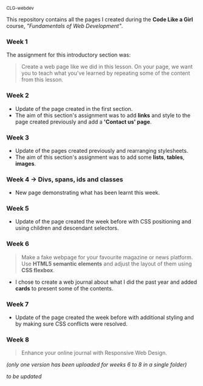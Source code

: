 <sub>CLG-webdev</sub>

This repository contains all the pages I created during the **Code Like a Girl** course, _"Fundamentals of Web Development"_. 

### Week 1
The assignment for this introductory section was:
>Create a web page like we did in this lesson. On your page, we want you to teach what you've learned by repeating some of the content from this lesson.

### Week 2
- Update of the page created in the first section.
- The aim of this section's assignment was to add **links** and style to the page created previously and add a **'Contact us' page**.

### Week 3
- Update of the pages created previously and rearranging stylesheets.
- The aim of this section's assignment was to add some **lists**, **tables**, **images**.

### Week 4 &rarr; Divs, spans, ids and classes
- New page demonstrating what has been learnt this week.

### Week 5
- Update of the page created the week before with CSS positioning and using children and descendant selectors.

### Week 6
>Make a fake webpage for your favourite magazine or news platform. Use **HTML5 semantic elements** and adjust the layout of them using **CSS flexbox**.
- I chose to create a web journal about what I did the past year and added **cards** to present some of the contents.

### Week 7
- Update of the page created the week before with additional styling and by making sure CSS conflicts were resolved.

### Week 8
>Enhance your online journal with Responsive Web Design.

_(only one version has been uploaded for weeks 6 to 8 in a single folder)_


_to be updated_
